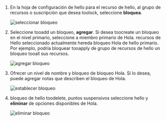 1. En la hoja de configuración de hello para el recurso de hello, al grupo de recursos o suscripción que desea toolock, seleccione **bloquea**.
   
      ![seleccionar bloqueo](./media/resource-manager-lock-resources/select-lock.png)
2. Seleccione tooadd un bloqueo, **agregar**. Si desea toocreate un bloqueo en el nivel primario, seleccione a miembro primario de Hola. recursos de Hello seleccionado actualmente hereda bloqueo Hola de hello primario. Por ejemplo, podría bloquear tooapply de grupo de recursos de hello un bloqueo tooall sus recursos.
   
      ![agregar bloqueo](./media/resource-manager-lock-resources/add-lock.png) 
3. Ofrecer un nivel de nombre y bloqueo de bloqueo Hola. Si lo desea, puede agregar notas que describen el bloqueo de Hola.
   
      ![establecer bloqueo](./media/resource-manager-lock-resources/set-lock.png) 
4. bloqueo de hello toodelete, puntos suspensivos seleccione hello y **eliminar** de opciones disponibles de Hola.
   
      ![eliminar bloqueo](./media/resource-manager-lock-resources/delete-lock.png) 

